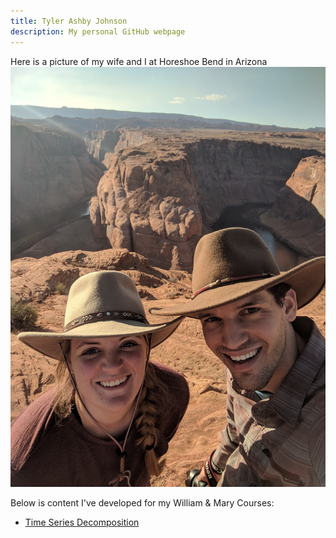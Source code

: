 ```yaml
---
title: Tyler Ashby Johnson
description: My personal GitHub webpage
---
```

Here is a picture of my wife and I at Horeshoe Bend in Arizona
![My_Picture](/pics/taj.jpg)

Below is content I've developed for my William & Mary Courses:

- [Time Series Decomposition](/timeseries/index.md)
